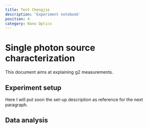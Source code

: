```yaml
---
title: Test Chengjie
description: 'Experiment notebook'
position: 4
category: Nano Optics 
---
```


# Single photon source characterization

  This document aims at explaining g2 measurements. 

## Experiment setup

Here I will put soon the set-up description as reference for the next paragraph. 

## Data analysis
